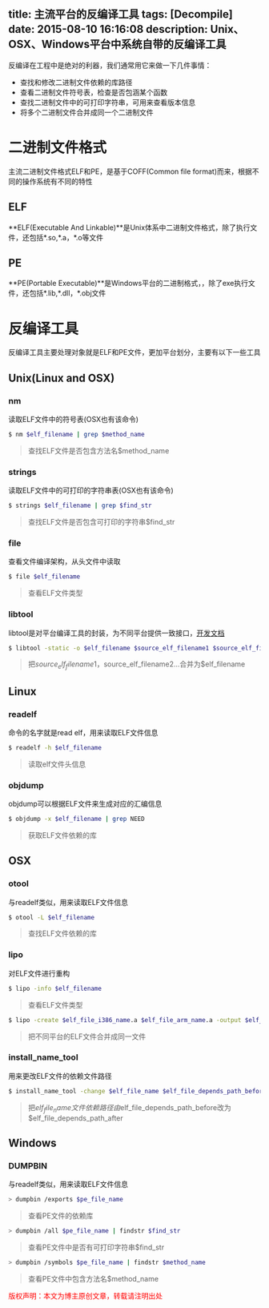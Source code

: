 title: 主流平台的反编译工具
tags: [Decompile]
date: 2015-08-10 16:16:08
description: Unix、OSX、Windows平台中系统自带的反编译工具
---

反编译在工程中是绝对的利器，我们通常用它来做一下几件事情：
- 查找和修改二进制文件依赖的库路径
- 查看二进制文件符号表，检查是否包涵某个函数
- 查找二进制文件中的可打印字符串，可用来查看版本信息
- 将多个二进制文件合并成同一个二进制文件

# 二进制文件格式
主流二进制文件格式ELF和PE，是基于COFF(Common file format)而来，根据不同的操作系统有不同的特性
## ELF
**ELF(Executable And Linkable)**是Unix体系中二进制文件格式，除了执行文件，还包括\*.so,\*.a，\*.o等文件

## PE
**PE(Portable Executable)**是Windows平台的二进制格式，，除了exe执行文件，还包括\*.lib,\*.dll，\*.obj文件

# 反编译工具
反编译工具主要处理对象就是ELF和PE文件，更加平台划分，主要有以下一些工具
## Unix(Linux and OSX)
### nm 
读取ELF文件中的符号表(OSX也有该命令)
```bash
$ nm $elf_filename | grep $method_name
```
> 查找ELF文件是否包含方法名$method_name

### strings 
读取ELF文件中的可打印的字符串表(OSX也有该命令)
```bash
$ strings $elf_filename | grep $find_str
```
> 查找ELF文件是否包含可打印的字符串$find_str 

### file 
查看文件编译架构，从头文件中读取
```bash
$ file $elf_filename
```
> 查看ELF文件类型

### libtool 
libtool是对平台编译工具的封装，为不同平台提供一致接口，[开发文档](http://www.gnu.org/software/libtool/manual/libtool.html)
```bash
$ libtool -static -o $elf_filename $source_elf_filename1 $source_elf_filename2 ...
```
> 把$source_elf_filename1，$source_elf_filename2...合并为$elf_filename

## Linux
### readelf
命令的名字就是read elf，用来读取ELF文件信息
```bash
$ readelf -h $elf_filename
```
> 读取elf文件头信息

### objdump 
objdump可以根据ELF文件来生成对应的汇编信息
```bash
$ objdump -x $elf_filename | grep NEED
```
> 获取ELF文件依赖的库

## OSX
### otool
与readelf类似，用来读取ELF文件信息
```bash
$ otool -L $elf_filename
```
> 查找ELF文件依赖的库

### lipo
对ELF文件进行重构
```bash
$ lipo -info $elf_filename
```
> 查看ELF文件类型

```bash
$ lipo -create $elf_file_i386_name.a $elf_file_arm_name.a -output $elf_filename
```
> 把不同平台的ELF文件合并成同一文件


### install_name_tool
用来更改ELF文件的依赖文件路径
```bash
$ install_name_tool -change $elf_file_name $elf_file_depends_path_before $elf_file_depends_path_after
```
> 把$elf_file_name文件依赖路径由$elf_file_depends_path_before改为$elf_file_depends_path_after

## Windows
### DUMPBIN
与readelf类似，用来读取ELF文件信息
```bash
> dumpbin /exports $pe_file_name
```
> 查看PE文件的依赖库

```bash
> dumpbin /all $pe_file_name | findstr $find_str
```
> 查看PE文件中是否有可打印字符串$find_str

```bash
> dumpbin /symbols $pe_file_name | findstr $method_name
```
> 查看PE文件中包含方法名$method_name

<font color="#FF0000">版权声明：本文为博主原创文章，转载请注明出处</font>